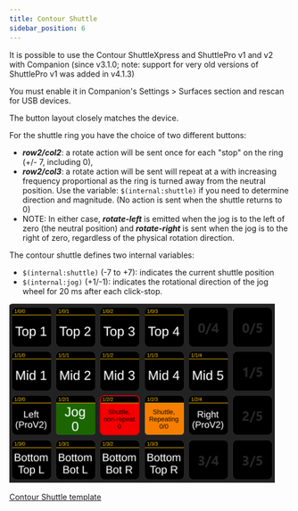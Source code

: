 ```yaml
---
title: Contour Shuttle
sidebar_position: 6
---
```


It is possible to use the Contour ShuttleXpress and ShuttlePro v1 and v2 with Companion (since v3.1.0; note: support for very old versions of ShuttlePro v1 was added in v4.1.3)

You must enable it in Companion's Settings > Surfaces section and rescan for USB devices.

The button layout closely matches the device.

For the shuttle ring you have the choice of two different buttons:

- **_row2/col2_**: a rotate action will be sent once for each "stop" on the ring (+/- 7, including 0),
- **_row2/col3_**: a rotate action will be sent will repeat at a with increasing frequency proportional as the ring is turned away from the neutral position. Use the variable: `$(internal:shuttle)` if you need to determine direction and magnitude. (No action is sent when the shuttle returns to 0)
- NOTE: In either case, **_rotate-left_** is emitted when the jog is to the left of zero (the neutral position) and **_rotate-right_** is sent when the jog is to the right of zero, regardless of the physical rotation direction.

The contour shuttle defines two internal variables:

- `$(internal:shuttle)` (-7 to +7): indicates the current shuttle position
- `$(internal:jog)` (+1/-1): indicates the rotational direction of the jog wheel for 20 ms after each click-stop.

![Contour Shuttle template](images/contour-shuttle.png?raw=true 'Contour Shuttle template')

[Contour Shuttle template](assets/contour-shuttle-template.companionconfig)
